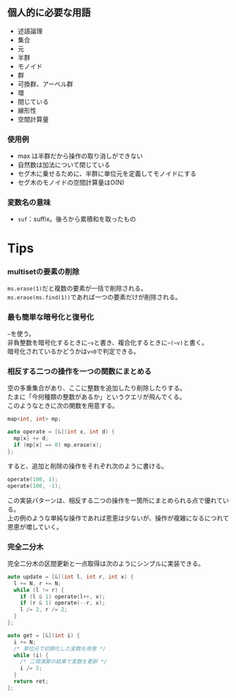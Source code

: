 ## 個人的に必要な用語

- 述語論理
- 集合
- 元
- 半群
- モノイド
- 群
- 可換群、アーベル群
- 環
- 閉じている
- 線形性
- 空間計算量

### 使用例

- max は半群だから操作の取り消しができない
- 自然数は加法について閉じている
- セグ木に乗せるために、半群に単位元を定義してモノイドにする
- セグ木のモノイドの空間計算量はO(N)

### 変数名の意味

- `suf`：suffix。後ろから累積和を取ったもの

# Tips

### multisetの要素の削除

`ms.erase(1)`だと複数の要素が一括で削除される。  
`ms.erase(ms.find(1))`であれば一つの要素だけが削除される。

### 最も簡単な暗号化と復号化

`~`を使う。  
非負整数を暗号化するときに`~v`と書き、複合化するときに`~(~v)`と書く。  
暗号化されているかどうかは`v<0`で判定できる。

### 相反する二つの操作を一つの関数にまとめる

空の多重集合があり、ここに整数を追加したり削除したりする。  
たまに「今何種類の整数があるか」というクエリが飛んでくる。  
このようなときに次の関数を用意する。

```cpp
map<int, int> mp;

auto operate = [&](int x, int d) {
  mp[x] += d;
  if (mp[x] == 0) mp.erase(x);
};
```

すると、追加と削除の操作をそれぞれ次のように書ける。

```cpp
operate(100, 1);
operate(100, -1);
```

この実装パターンは、相反する二つの操作を一箇所にまとめられる点で優れている。  
上の例のような単純な操作であれば恩恵は少ないが、操作が複雑になるにつれて恩恵が増していく。  

### 完全二分木

完全二分木の区間更新と一点取得は次のようにシンプルに実装できる。

```cpp
auto update = [&](int l, int r, int x) {
  l += N, r += N;
  while (l != r) {
    if (l & 1) operate(l++, x);
    if (r & 1) operate(--r, x);
    l /= 2, r /= 2;
  }
};

auto get = [&](int i) {
  i += N;
  /* 単位元で初期化した変数を用意 */
  while (i) {
    /* 二項演算の結果で変数を更新 */
    i /= 2;
  }
  return ret;
};
```
